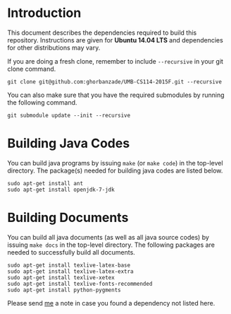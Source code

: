 # Introduction

This document describes the dependencies required to build this repository.
Instructions are given for __Ubuntu 14.04 LTS__ and dependencies for other distributions may vary.

If you are doing a fresh clone, remember to include `--recursive` in your git clone command.

```
git clone git@github.com:ghorbanzade/UMB-CS114-2015F.git --recursive
```

You can also make sure that you have the required submodules by running the following command.

```
git submodule update --init --recursive
```
# Building Java Codes

You can build java programs by issuing `make` (or `make code`) in the top-level directory.
The package(s) needed for building java codes are listed below.

```
sudo apt-get install ant
sudo apt-get install openjdk-7-jdk
```

# Building Documents

You can build all java documents (as well as all java source codes) by issuing `make docs` in the top-level directory.
The following packages are needed to successfully build all documents.

```
sudo apt-get install texlive-latex-base
sudo apt-get install texlive-latex-extra
sudo apt-get install texlive-xetex
sudo apt-get install texlive-fonts-recommended
sudo apt-get install python-pygments
```

Please send [me](mailto:mail@ghorbanzade.com) a note in case you found a dependency not listed here.

